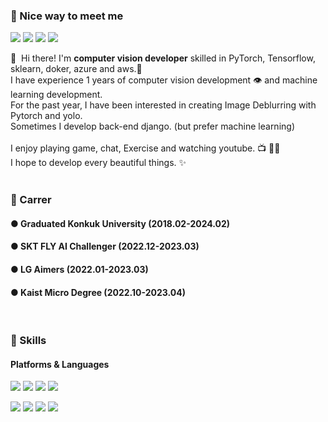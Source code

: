 ### 🤩 Nice way to meet me
<p>
  <a href="https://velog.io/@qqq3964" target="_blank"><img src="https://img.shields.io/badge/Tech_Blog-DD0B78?style=flat-square&logo=GitHub%20Sponsors&logoColor=white"/></a>
  <a href="https://https://www.linkedin.com/in/taewan-kim-259a05205/" target="_blank"><img src="https://img.shields.io/badge/TaewanKim-0A66C2?style=flat-square&logo=Linkedin&logoColor=white"/></a>
  <a href="https://twitter.com/cowkite" target="_blank"><img src="https://img.shields.io/badge/cowkite-1DA1F2?style=flat-square&logo=Twitter&logoColor=white"/></a>
  <a href="mailto:qqq3964@konkuk.ac.kr" target="_blank"><img src="https://img.shields.io/badge/qqq3964@konkuk.ac.kr-EA4335?style=flat-square&logo=Gmail&logoColor=white"/></a>
</p>

<p>
  👋&nbsp; Hi there! I'm <b>computer vision developer</b> skilled in PyTorch, Tensorflow, sklearn, doker, azure and aws.🚀<br/>
  I have experience 1 years of computer vision development 👁️ and machine learning development.<br/>
  For the past year, I have been interested in creating Image Deblurring with Pytorch and yolo.<br/>
  Sometimes I develop back-end django. (but prefer machine learning)<br/><br/>
  I enjoy playing game, chat, Exercise and watching youtube. 📺 🚴‍♂️<br/>
  I hope to develop every beautiful things. ✨ <br/><br/>
</p>

### 💼 Carrer
#### ● Graduated Konkuk University (2018.02-2024.02)
#### ● SKT FLY AI Challenger (2022.12-2023.03)
#### ● LG Aimers (2022.01-2023.03)
#### ● Kaist Micro Degree (2022.10-2023.04)
<br/>

### 💪 Skills
#### Platforms & Languages
<p>
  <img src="https://img.shields.io/badge/Python-3776AB?style=flat-square&logo=Python&logoColor=white"/>
  <img src="https://img.shields.io/badge/PyTorch-EE4C2C?style=flat-square&logo=PyTorch&logoColor=black"/>
  <img src="https://img.shields.io/badge/TensorFlow-FF6F00?style=flat-square&logo=TensorFlow&logoColor=white"/>
  <img src="https://img.shields.io/badge/Django-092E20?style=flat-square&logo=Django&logoColor=white"/>
</p>
<p>
  <img src="https://img.shields.io/badge/Docker-2496ED?style=flat-square&logo=Docker&logoColor=black"/> 
  <img src="https://img.shields.io/badge/Amazon AWS-232F3E?style=flat-square&logo=Amazon AWS&logoColor=white"/>
  <img src="https://img.shields.io/badge/C-A8B9CC?style=flat-square&logo=C&logoColor=white"/>
  <img src="https://img.shields.io/badge/scikit-learn-F7931E?style=flat-square&logo=scikit-learn&logoColor=white"/>

</p>
